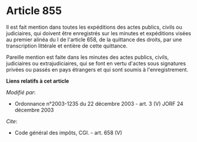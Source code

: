 # Article 855

Il est fait mention dans toutes les expéditions des actes publics, civils ou judiciaires, qui doivent être enregistrés sur
les minutes et expéditions visées au premier alinéa du I de l'article 658, de la quittance des droits, par une transcription
littérale et entière de cette quittance. 

Pareille mention est faite dans les minutes des actes publics, civils, judiciaires ou extrajudiciaires, qui se font en vertu
d'actes sous signatures privées ou passés en pays étrangers et qui sont soumis à l'enregistrement.

**Liens relatifs à cet article**

_Modifié par_:

  - Ordonnance n°2003-1235 du 22 décembre 2003 - art. 3 (V) JORF 24 décembre 2003

_Cite_:

  - Code général des impôts, CGI. - art. 658 (V)
